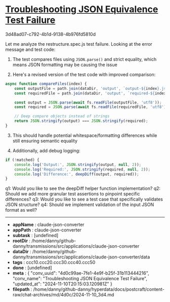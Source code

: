 # [Troubleshooting JSON Equivalence Test Failure](https://claude.ai/chat/4d0c99ae-7fe1-4e9f-b25f-31b113444216)

3d48ad07-c792-4b1d-9138-4b976fd5810d

 Let me analyze the restructure.spec.js test failure. Looking at the error message and test code:

1. The test compares files using `JSON.parse()` and strict equality, which means JSON formatting may be causing the issue

2. Here's a revised version of the test code with improved comparison:

```javascript
async function compareFiles(index) {
    const outputFile = path.join(dataDir, 'output', `output-${index}.json`);
    const requiredFile = path.join(dataDir, 'output', `required-${index}.json`);

    const output = JSON.parse(await fs.readFile(outputFile, 'utf8'));
    const required = JSON.parse(await fs.readFile(requiredFile, 'utf8'));

    // Deep compare objects instead of strings
    return JSON.stringify(output) === JSON.stringify(required); 
}
```

3. This should handle potential whitespace/formatting differences while still ensuring semantic equality

4. Additionally, add debug logging:

```javascript
if (!matched) {
    console.log('Output:', JSON.stringify(output, null, 2));
    console.log('Required:', JSON.stringify(required, null, 2)); 
    console.log('Difference:', deepDiff(output, required));
}
```

q1: Would you like to see the deepDiff helper function implementation?
q2: Should we add more granular test assertions to pinpoint specific differences?
q3: Would you like to see a test case that specifically validates JSON structure?
q4: Should we implement validation of the input JSON format as well?

---

* **appName** : claude-json-converter
* **appPath** : claude-json-converter
* **subtask** : [undefined]
* **rootDir** : /home/danny/github-danny/transmissions/src/applications/claude-json-converter
* **dataDir** : /home/danny/github-danny/transmissions/src/applications/claude-json-converter/data
* **tags** : ccc10.ccc20.ccc30.ccc40.ccc50
* **done** : [undefined]
* **meta** : {
  "conv_uuid": "4d0c99ae-7fe1-4e9f-b25f-31b113444216",
  "conv_name": "Troubleshooting JSON Equivalence Test Failure",
  "updated_at": "2024-11-10T20:15:03.120981Z"
}
* **filepath** : /home/danny/github-danny/hyperdata/docs/postcraft/content-raw/chat-archives/md/4d0c/2024-11-10_3d4.md